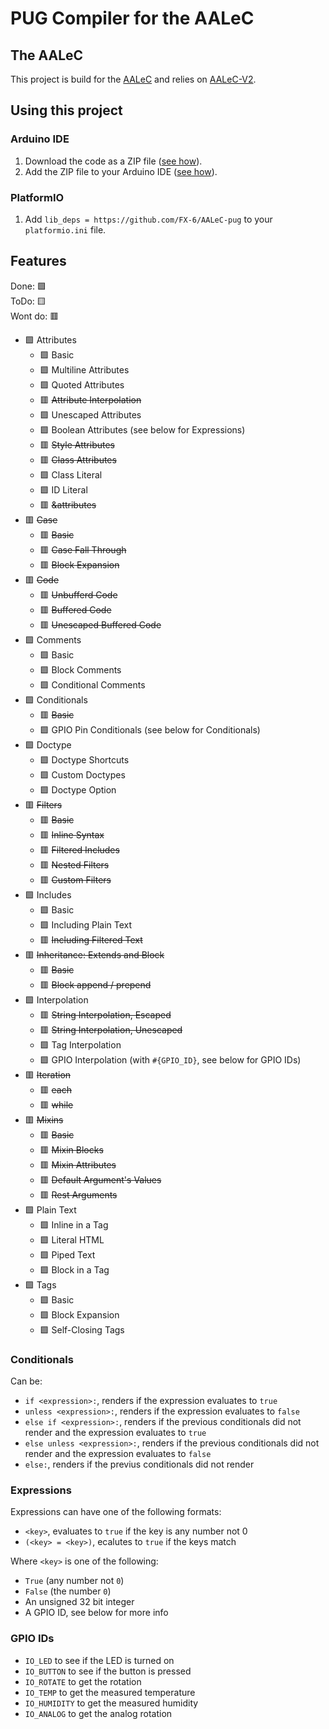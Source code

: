 # PUG Compiler for the AALeC

## The AALeC

This project is build for the [AALeC](https://github.com/informatik-aalen/AALeC-Hardware) and relies on [AALeC-V2](https://github.com/informatik-aalen/AALeC-V2).

## Using this project

### Arduino IDE

1. Download the code as a ZIP file ([see how](https://docs.github.com/en/repositories/working-with-files/using-files/downloading-source-code-archives)).
2. Add the ZIP file to your Arduino IDE ([see how](https://support.arduino.cc/hc/en-us/articles/5145457742236-Add-libraries-to-Arduino-IDE#importing-a-.zip-library)).

### PlatformIO

1. Add `lib_deps = https://github.com/FX-6/AALeC-pug` to your `platformio.ini` file.

## Features

Done: 🟩 \
ToDo: 🟨 \
Wont do: 🟥

- 🟩 Attributes
  - 🟩 Basic
  - 🟩 Multiline Attributes
  - 🟩 Quoted Attributes
  - 🟥 ~~Attribute Interpolation~~
  - 🟩 Unescaped Attributes
  - 🟩 Boolean Attributes (see below for Expressions)
  - 🟥 ~~Style Attributes~~
  - 🟥 ~~Class Attributes~~
  - 🟩 Class Literal
  - 🟩 ID Literal
  - 🟥 ~~&attributes~~
- 🟥 ~~Case~~
  - 🟥 ~~Basic~~
  - 🟥 ~~Case Fall Through~~
  - 🟥 ~~Block Expansion~~
- 🟥 ~~Code~~
  - 🟥 ~~Unbufferd Code~~
  - 🟥 ~~Buffered Code~~
  - 🟥 ~~Unescaped Buffered Code~~
- 🟩 Comments
  - 🟩 Basic
  - 🟩 Block Comments
  - 🟩 Conditional Comments
- 🟩 Conditionals
  - 🟥 ~~Basic~~
  - 🟩 GPIO Pin Conditionals (see below for Conditionals)
- 🟩 Doctype
  - 🟩 Doctype Shortcuts
  - 🟩 Custom Doctypes
  - 🟩 Doctype Option
- 🟥 ~~Filters~~
  - 🟥 ~~Basic~~
  - 🟥 ~~Inline Syntax~~
  - 🟥 ~~Filtered Includes~~
  - 🟥 ~~Nested Filters~~
  - 🟥 ~~Custom Filters~~
- 🟩 Includes
  - 🟩 Basic
  - 🟩 Including Plain Text
  - 🟥 ~~Including Filtered Text~~
- 🟥 ~~Inheritance: Extends and Block~~
  - 🟥 ~~Basic~~
  - 🟥 ~~Block append / prepend~~
- 🟩 Interpolation
  - 🟥 ~~String Interpolation, Escaped~~
  - 🟥 ~~String Interpolation, Unescaped~~
  - 🟩 Tag Interpolation
  - 🟩 GPIO Interpolation (with `#{GPIO_ID}`, see below for GPIO IDs)
- 🟥 ~~Iteration~~
  - 🟥 ~~each~~
  - 🟥 ~~while~~
- 🟥 ~~Mixins~~
  - 🟥 ~~Basic~~
  - 🟥 ~~Mixin Blocks~~
  - 🟥 ~~Mixin Attributes~~
  - 🟥 ~~Default Argument's Values~~
  - 🟥 ~~Rest Arguments~~
- 🟩 Plain Text
  - 🟩 Inline in a Tag
  - 🟩 Literal HTML
  - 🟩 Piped Text
  - 🟩 Block in a Tag
- 🟩 Tags
  - 🟩 Basic
  - 🟩 Block Expansion
  - 🟩 Self-Closing Tags

### Conditionals

Can be:
- `if <expression>:`, renders if the expression evaluates to `true`
- `unless <expression>:`, renders if the expression evaluates to `false`
- `else if <expression>:`, renders if the previous conditionals did not render and the expression evaluates to `true`
- `else unless <expression>:`, renders if the previous conditionals did not render and the expression evaluates to `false`
- `else:`, renders if the previus conditionals did not render

### Expressions

Expressions can have one of the following formats:
- `<key>`, evaluates to `true` if the key is any number not 0
- `(<key> = <key>)`, ecalutes to `true` if the keys match

Where `<key>` is one of the following:
- `True` (any number not `0`)
- `False` (the number `0`)
- An unsigned 32 bit integer
- A GPIO ID, see below for more info

### GPIO IDs

- `IO_LED` to see if the LED is turned on
- `IO_BUTTON` to see if the button is pressed
- `IO_ROTATE` to get the rotation
- `IO_TEMP` to get the measured temperature
- `IO_HUMIDITY` to get the measured humidity
- `IO_ANALOG` to get the analog rotation
